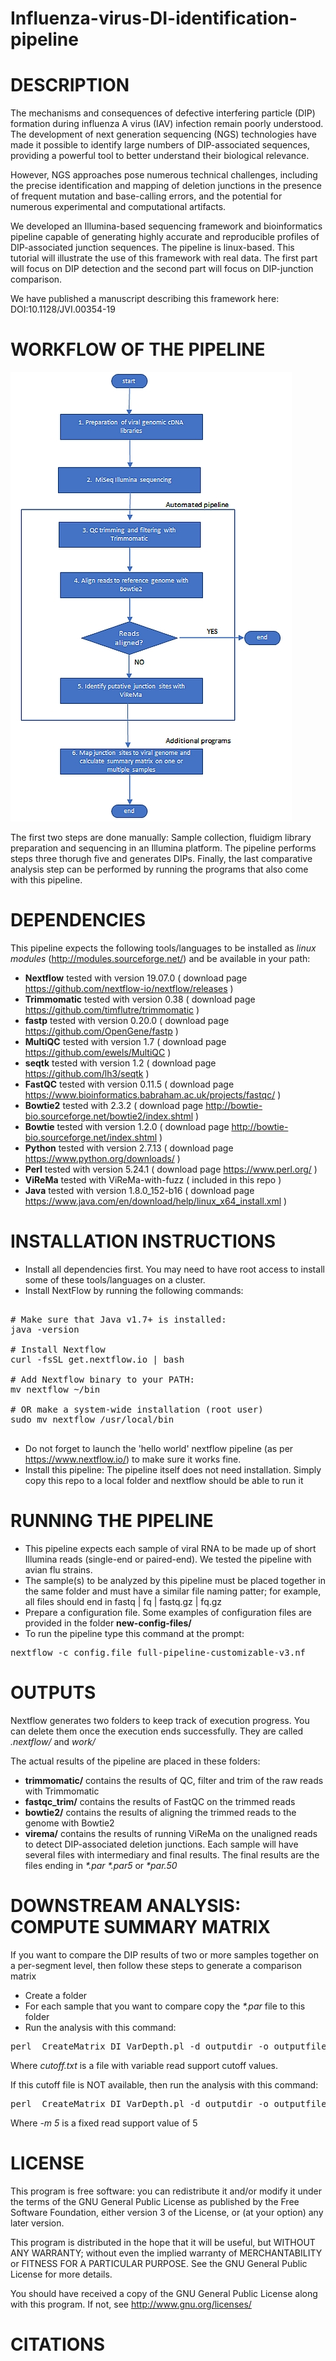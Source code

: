 # Influenza-virus-DI-identification-pipeline

# DESCRIPTION

The mechanisms and consequences of defective interfering particle (DIP) formation during influenza A virus (IAV) infection remain poorly understood. The development of next generation sequencing (NGS) technologies have made it possible to identify large numbers of DIP-associated sequences, providing a powerful tool to better understand their biological relevance. 

However, NGS approaches pose numerous technical challenges, including the precise identification and mapping of deletion junctions in the presence of frequent mutation and base-calling errors, and the potential for numerous experimental and computational artifacts. 

We developed an Illumina-based sequencing framework and bioinformatics pipeline capable of generating highly accurate and reproducible profiles of DIP-associated junction sequences.  The pipeline is linux-based. This tutorial will illustrate the use of this framework with real data. The first part will focus on DIP detection and the second part will focus on DIP-junction comparison.

We have published a manuscript describing this framework here: DOI:10.1128/JVI.00354-19 

# WORKFLOW OF THE PIPELINE

![Alt text](docs/workflow.jpg?raw=true "Workflow")

The first two steps are done manually: Sample collection, fluidigm library preparation and sequencing in an Illumina platform.
The pipeline performs steps three thorugh five and generates DIPs.
Finally, the last comparative analysis step can be performed by running the programs that also come with this pipeline.

# DEPENDENCIES

This pipeline expects the following tools/languages to be installed as *linux modules* (http://modules.sourceforge.net/) and be available in your path:

- <b>Nextflow</b>    tested with version 19.07.0 ( download page https://github.com/nextflow-io/nextflow/releases )
- <b>Trimmomatic</b> tested with version 0.38 ( download page https://github.com/timflutre/trimmomatic )
- <b>fastp</b>       tested with version 0.20.0 ( download page https://github.com/OpenGene/fastp )
- <b>MultiQC</b>     tested with version 1.7 ( download page https://github.com/ewels/MultiQC )
- <b>seqtk</b>       tested with version 1.2 ( download page https://github.com/lh3/seqtk )
- <b>FastQC</b>      tested with version 0.11.5  ( download page https://www.bioinformatics.babraham.ac.uk/projects/fastqc/ )
- <b>Bowtie2</b>     tested with 2.3.2 ( download page  http://bowtie-bio.sourceforge.net/bowtie2/index.shtml )
- <b>Bowtie</b>      tested with version 1.2.0 ( download page http://bowtie-bio.sourceforge.net/index.shtml )
- <b>Python</b>      tested with version 2.7.13 ( download page https://www.python.org/downloads/ )
- <b>Perl</b>        tested with version 5.24.1  ( download page https://www.perl.org/ )
- <b>ViReMa</b>      tested with ViReMa-with-fuzz ( included in this repo )
- <b>Java</b>        tested with version 1.8.0_152-b16 ( download page https://www.java.com/en/download/help/linux_x64_install.xml )

# INSTALLATION INSTRUCTIONS

- Install all dependencies first. You may need to have root access to install some of these tools/languages on a cluster.
- Install NextFlow by running the following commands:

<pre>

# Make sure that Java v1.7+ is installed:
java -version

# Install Nextflow
curl -fsSL get.nextflow.io | bash

# Add Nextflow binary to your PATH:
mv nextflow ~/bin

# OR make a system-wide installation (root user)
sudo mv nextflow /usr/local/bin

</pre>

- Do not forget to launch the 'hello world' nextflow pipeline (as per https://www.nextflow.io/) to make sure it works fine.
- Install this pipeline: The pipeline itself does not need installation. Simply copy this repo to a local folder and nextflow should be able to run it


# RUNNING THE PIPELINE

- This pipeline expects each sample of viral RNA to be made up of short Illumina reads (single-end or paired-end). We tested the pipeline with avian flu strains.
- The sample(s) to be analyzed by this pipeline must be placed together in the same folder and must have a similar file naming patter; for example, all files should end in fastq | fq | fastq.gz | fq.gz
- Prepare a configuration file.  Some examples of configuration files are provided in the folder <b>new-config-files/</b>
- To run the pipeline type this command at the prompt: 

<pre>
nextflow -c config.file full-pipeline-customizable-v3.nf
</pre>



# OUTPUTS

Nextflow generates two folders to keep track of execution progress. You can delete them once the execution ends successfully. They are called <i>.nextflow/ </i> and <i>work/ </i>

The actual results of the pipeline are placed in these folders:

- <b>trimmomatic/</b>  contains the results of QC, filter and trim of the raw reads with Trimmomatic
- <b>fastqc_trim/</b>  contains the results of FastQC on the trimmed reads
- <b>bowtie2/</b>      contains the results of aligning the trimmed reads to the genome with Bowtie2
- <b>virema/</b>       contains the results of running ViReMa on the unaligned reads to detect DIP-associated deletion junctions. Each sample will have several files with intermediary and final results. The final results are the files ending in <i> *.par </i>  <i> *.par5 </i> or <i> *par.50 </i>



# DOWNSTREAM ANALYSIS: COMPUTE SUMMARY MATRIX

If you want to compare the DIP results of two or more samples together on a per-segment level, then follow these steps to generate a comparison matrix

- Create a folder
- For each sample that you want to compare copy the <i>*.par</i> file to this folder
- Run the analysis with this command: 

<pre>
perl  CreateMatrix_DI_VarDepth.pl -d outputdir -o outputfile.tsv -f 1 -v cutoff.txt
</pre>


Where <i> cutoff.txt </i> is a file with variable read support cutoff values.

If this cutoff file is NOT available, then run the analysis with this command: 

<pre>
perl  CreateMatrix_DI_VarDepth.pl -d outputdir -o outputfile.tsv -f 1 -m 5
</pre>
  
Where <i> -m 5 </i> is a fixed read support value of 5

# LICENSE


This program is free software: you can redistribute it and/or modify it under the terms of the GNU General Public License as published by the Free Software Foundation, either version 3 of the License, or (at your option) any later version.

This program is distributed in the hope that it will be useful, but WITHOUT ANY WARRANTY; without even the implied warranty of MERCHANTABILITY or FITNESS FOR A PARTICULAR PURPOSE.  See the GNU General Public License for more details.

You should have received a copy of the GNU General Public License along with this program.  If not, see <http://www.gnu.org/licenses/>

# CITATIONS



